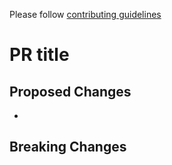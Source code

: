 Please follow [contributing guidelines](/CONTRIBUTING.md)

[comment]: # (What it's about. Adding feature or fixing a bug)
# PR title

[comment]: # (Description of changes)
## Proposed Changes
  -

[comment]: # (Fill out if it change or break existing API)
## Breaking Changes
